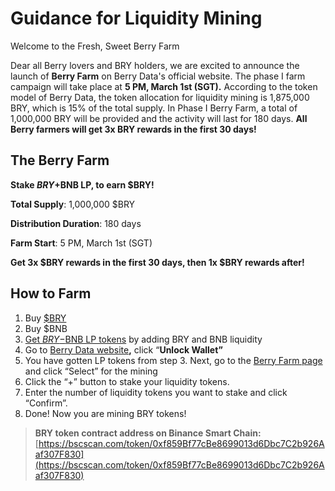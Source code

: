 # Guidance for Liquidity Mining

Welcome to the Fresh, Sweet Berry Farm

Dear all Berry lovers and BRY holders, we are excited to announce the launch of **Berry Farm** on Berry Data's official website. The phase I farm campaign will take place at **5 PM, March 1st \(SGT\).** According to the token model of Berry Data, the token allocation for liquidity mining is 1,875,000 BRY, which is 15% of the total supply. In Phase I Berry Farm, a total of 1,000,000 BRY will be provided and the activity will last for 180 days. **All Berry farmers will get 3x BRY rewards in the first 30 days!**

## The Berry Farm <a id="fca4"></a>

**Stake $BRY+$BNB LP, to earn $BRY!**

**Total Supply**: 1,000,000 $BRY

**Distribution Duration**: 180 days

**Farm Start**: 5 PM, March 1st \(SGT\)

**Get 3x $BRY rewards in the first 30 days, then 1x $BRY rewards after!**

## How to Farm <a id="573f"></a>

1. Buy [$BRY](https://exchange.pancakeswap.finance/?_gl=1*1bc8owa*_ga*ODA4ODE5MjM4LjE2MDUxNTI3NTE.*_ga_334KNG3DMQ*MTYwNTQ4OTEwNy4yNi4xLjE2MDU0ODkxMjcuMA..#/swap) 
2. Buy $BNB
3. [Get $BRY-$BNB LP tokens](https://exchange.pancakeswap.finance/?_gl=1*14203p6*_ga*ODA4ODE5MjM4LjE2MDUxNTI3NTE.*_ga_334KNG3DMQ*MTYwNTQ4OTEwNy4yNi4xLjE2MDU0ODkyMzAuMA..#/pool) by adding BRY and BNB liquidity
4. Go to [Berry Data website](https://berrydata.co/#/mining)**,** click “**Unlock Wallet”**
5. You have gotten LP tokens from step 3. Next, go to the [Berry Farm page](https://berrydata.co/#/mining) and click “Select” for the mining
6. Click the “+” button to stake your liquidity tokens.
7. Enter the number of liquidity tokens you want to stake and click “Confirm”.
8. Done! Now you are mining BRY tokens!

> **BRY token contract address on Binance Smart Chain:** [https://bscscan.com/token/0xf859Bf77cBe8699013d6Dbc7C2b926Aaf307F830](https://bscscan.com/token/0xf859Bf77cBe8699013d6Dbc7C2b926Aaf307F830)


